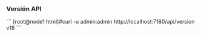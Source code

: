  <h3>Versión API</h3>
 ```
 [root@node1 html]#curl -u admin:admin http://localhost:7180/api/version
v18
```
